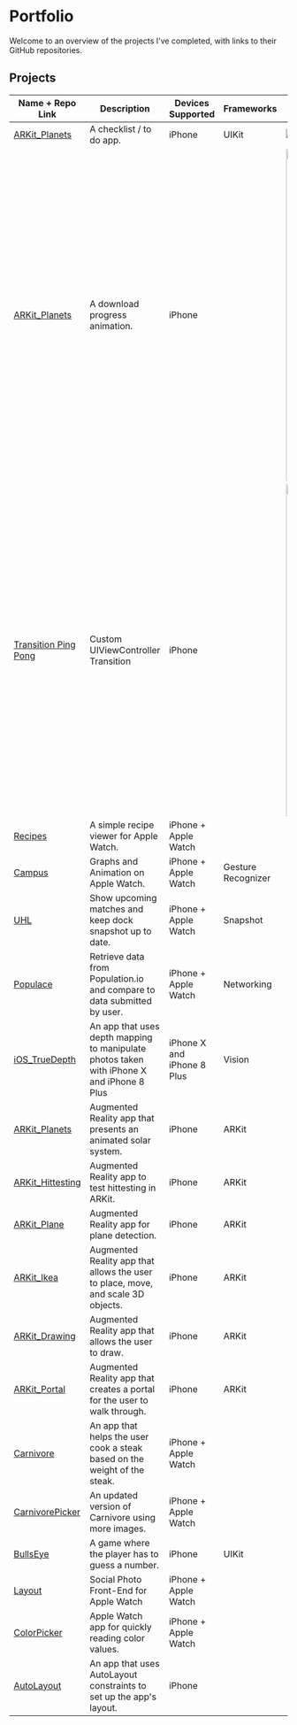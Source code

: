 # Portfolio

Welcome to an overview of the projects I've completed, with links to their GitHub repositories.

## Projects
|    Name + Repo Link    |    Description    |    Devices Supported    |    Frameworks    |    Image    |
|    -------------    |    -------------    |    -------------    |    -------------    |    -------------    |
|    [ARKit_Planets](https://github.com/IJkeBotman/Checklists)    |    A checklist / to do app.    |    iPhone    |    UIKit    |    ![AR Solar System](https://github.com/IJkeBotman/Portfolio/blob/master/Images/ARKit_Planets.gif)    |
|    [ARKit_Planets](https://github.com/IJkeBotman/CircularAnimation)    |    A download progress animation.    |    iPhone    |        |    <img src="https://github.com/IJkeBotman/Portfolio/blob/master/Images/ARKit_Planets.gif" width="600">    |
|    [Transition Ping Pong](https://github.com/IJkeBotman/TransitionPingPong)    |    Custom UIViewController Transition    |    iPhone    |        |    <img src="https://github.com/IJkeBotman/Portfolio/blob/master/Images/BullsEye.gif" width="600">    |
|    [Recipes](https://github.com/IJkeBotman/Recipes)    |    A simple recipe viewer for Apple Watch.    |    iPhone + Apple Watch    |        |        |
|    [Campus](https://github.com/IJkeBotman/Campus)    |    Graphs and Animation on Apple Watch.    |    iPhone + Apple Watch    |    Gesture Recognizer    |        |
|    [UHL](https://github.com/IJkeBotman/UHL)    |    Show upcoming matches and keep dock snapshot up to date.    |    iPhone + Apple Watch    |    Snapshot    |        |
|    [Populace](https://github.com/IJkeBotman/Populace)    |    Retrieve data from Population.io and compare to data submitted by user.    |    iPhone + Apple Watch    |    Networking    |        |
|    [iOS_TrueDepth](https://github.com/IJkeBotman/iOS_TrueDepth)    |    An app that uses depth mapping to manipulate photos taken with iPhone X and iPhone 8 Plus    |    iPhone X and iPhone 8 Plus    |    Vision    |        |
|    [ARKit_Planets](https://github.com/IJkeBotman/ARKit_Planets)    |    Augmented Reality app that presents an animated solar system.    |    iPhone    |    ARKit    |        |
|    [ARKit_Hittesting](https://github.com/IJkeBotman/ARKit_Hittesting)    |    Augmented Reality app to test hittesting in ARKit.    |    iPhone    |    ARKit    |        |
|    [ARKit_Plane](https://github.com/IJkeBotman/ARKit_Plane)    |    Augmented Reality app for plane detection.    |    iPhone    |    ARKit    |        |
|    [ARKit_Ikea](https://github.com/IJkeBotman/ARKit_Ikea)    |    Augmented Reality app that allows the user to place, move, and scale 3D objects.    |    iPhone    |    ARKit    |        |
|    [ARKit_Drawing](https://github.com/IJkeBotman/ARKit_Drawing)    |    Augmented Reality app that allows the user to draw.    |    iPhone    |    ARKit    |        |
|    [ARKit_Portal](https://github.com/IJkeBotman/ARKit_Portal)    |    Augmented Reality app that creates a portal for the user to walk through.    |    iPhone    |    ARKit    |        |
|    [Carnivore](https://github.com/IJkeBotman/Carnivore)    |    An app that helps the user cook a steak based on the weight of the steak.    |    iPhone + Apple Watch    |        |        |
|    [CarnivorePicker](https://github.com/IJkeBotman/CarnivorePicker)    |    An updated version of Carnivore using more images.    |    iPhone + Apple Watch    |        |        |
|    [BullsEye](https://github.com/IJkeBotman/BullsEye)    |    A game where the player has to guess a number.    |    iPhone    |    UIKit    |        |
|    [Layout](https://github.com/IJkeBotman/Layout)    |    Social Photo Front-End for Apple Watch    |    iPhone + Apple Watch    |        |        |
|    [ColorPicker](https://github.com/IJkeBotman/ColorPicker)    |    Apple Watch app for quickly reading color values.    |    iPhone + Apple Watch    |        |        |
|    [AutoLayout](https://github.com/IJkeBotman/AutoLayout)    |    An app that uses AutoLayout constraints to set up the app's layout.    |    iPhone    |        |        |

